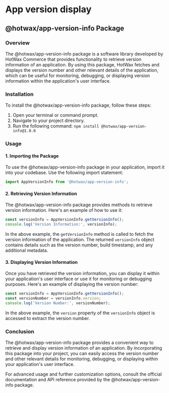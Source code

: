# App version display

## @hotwax/app-version-info Package

### Overview

The @hotwax/app-version-info package is a software library developed by HotWax Commerce that provides functionality to retrieve version information of an application. By using this package, HotWax fetches and displays the version number and other relevant details of the application, which can be useful for monitoring, debugging, or displaying version information within the application's user interface.

### Installation

To install the @hotwax/app-version-info package, follow these steps:

1. Open your terminal or command prompt.
2. Navigate to your project directory.
3. Run the following command: `npm install @hotwax/app-version-info@1.0.0`

### Usage

#### 1. Importing the Package

To use the @hotwax/app-version-info package in your application, import it into your codebase. Use the following import statement:

```javascript
import AppVersionInfo from '@hotwax/app-version-info';
```

#### 2. Retrieving Version Information

The @hotwax/app-version-info package provides methods to retrieve version information. Here's an example of how to use it:

```javascript
const versionInfo = AppVersionInfo.getVersionInfo();
console.log('Version Information:', versionInfo);
```

In the above example, the `getVersionInfo` method is called to fetch the version information of the application. The returned `versionInfo` object contains details such as the version number, build timestamp, and any additional metadata.

#### 3. Displaying Version Information

Once you have retrieved the version information, you can display it within your application's user interface or use it for monitoring or debugging purposes. Here's an example of displaying the version number:

```javascript
const versionInfo = AppVersionInfo.getVersionInfo();
const versionNumber = versionInfo.version;
console.log('Version Number:', versionNumber);
```

In the above example, the `version` property of the `versionInfo` object is accessed to extract the version number.

### Conclusion

The @hotwax/app-version-info package provides a convenient way to retrieve and display version information of an application. By incorporating this package into your project, you can easily access the version number and other relevant details for monitoring, debugging, or displaying within your application's user interface.

For advanced usage and further customization options, consult the official documentation and API reference provided by the @hotwax/app-version-info package.
